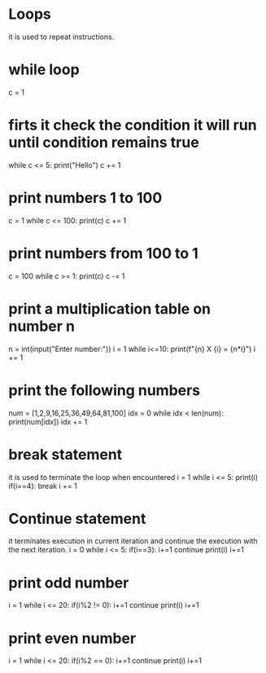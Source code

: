 # Loops
it is used to repeat instructions.

# while loop
c = 1
# firts it check the condition it will run until condition remains true
while c <= 5:
    print("Hello")
    c += 1

# print numbers 1 to 100
c = 1
while c <= 100:
    print(c)
    c += 1   
    
# print numbers from 100 to 1
c = 100
while c >= 1:
    print(c)
    c -= 1 
    
# print a multiplication table on number n
n = int(input("Enter number:"))
i = 1
while i<=10:
    print(f"{n} X {i} = {n*i}")
    i += 1
# print the following numbers
num = [1,2,9,16,25,36,49,64,81,100]
idx = 0
while idx < len(num):
    print(num[idx])
    idx += 1
# break statement
it is used to terminate the loop when encountered
i = 1
while i <= 5:
    print(i)
    if(i==4):
        break
    i += 1

# Continue statement
it terminates execution in current iteration and continue the execution with the next iteration.
i = 0
while i <= 5:
    if(i==3):
        i+=1
        continue
    print(i)
    i+=1

# print odd number    
i = 1
while i <= 20:
    if(i%2 != 0):
        i+=1
        continue
    print(i)
    i+=1    

 # print even number
 i = 1
while i <= 20:
    if(i%2 == 0):
        i+=1
        continue
    print(i)
    i+=1
